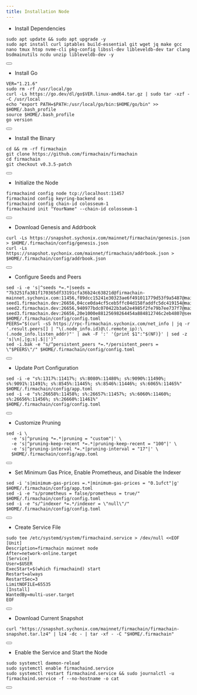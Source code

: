 ```yaml
---
title: Installation Node
---
```


- Install Dependencies

<div class="code-block-wrapper">
  <pre><code>sudo apt update && sudo apt upgrade -y
sudo apt install curl iptables build-essential git wget jq make gcc nano tmux htop nvme-cli pkg-config libssl-dev libleveldb-dev tar clang bsdmainutils ncdu unzip libleveldb-dev -y</code></pre>
  <button class="copy-btn"><i class="fas fa-copy"></i></button>
</div>

- Install Go

<div class="code-block-wrapper">
  <pre><code>VER="1.21.6"
sudo rm -rf /usr/local/go
curl -Ls https://go.dev/dl/go$VER.linux-amd64.tar.gz | sudo tar -xzf - -C /usr/local
echo "export PATH=$PATH:/usr/local/go/bin:$HOME/go/bin" >> $HOME/.bash_profile
source $HOME/.bash_profile
go version</code></pre>
  <button class="copy-btn"><i class="fas fa-copy"></i></button>
</div>

- Install the Binary

<div class="code-block-wrapper">
  <pre><code>cd && rm -rf firmachain
git clone https://github.com/firmachain/firmachain
cd firmachain
git checkout v0.3.5-patch</code></pre>
  <button class="copy-btn"><i class="fas fa-copy"></i></button>
</div>

- Initialize the Node

<div class="code-block-wrapper">
  <pre><code>firmachaind config node tcp://localhost:11457
firmachaind config keyring-backend os
firmachaind config chain-id colosseum-1
firmachaind init "YourName" --chain-id colosseum-1</code></pre>
  <button class="copy-btn"><i class="fas fa-copy"></i></button>
</div>

- Download Genesis and Addrbook

<div class="code-block-wrapper">
  <pre><code>curl -Ls https://snapshot.sychonix.com/mainnet/firmachain/genesis.json > $HOME/.firmachain/config/genesis.json
curl -Ls https://snapshot.sychonix.com/mainnet/firmachain/addrbook.json > $HOME/.firmachain/config/addrbook.json</code></pre>
  <button class="copy-btn"><i class="fas fa-copy"></i></button>
</div>

- Configure Seeds and Peers

<div class="code-block-wrapper">
  <pre><code>sed -i -e 's|^seeds *=.*|seeds = "7b3251fa381f170365df33191cfa36b24c63821d@firmachain-mainnet.sychonix.com:11456,f89dcc15241e30323ae6f491011779d53f9a5487@mainnet-seed1.firmachain.dev:26656,04cce0da4cf5ceb5ffc04d158faddfc5dc419154@mainnet-seed2.firmachain.dev:26656,940977bdc070422b3a62e4985f2fe79b7ee737f7@mainnet-seed3.firmachain.dev:26656,20e1000e88125698264454a884812746c2eb4807@seeds.lavenderfive.com:16456,8542cd7e6bf9d260fef543bc49e59be5a3fa9074@seed.publicnode.com:26656,b85358e035343a3b15e77e1102857dcdaf70053b@seeds.bluestake.net:24156,931a7c680d28c84a8a53e4017a6eae0788ee7cf2@firmachain.ramuchi.tech:57656,35b9e0a0818d2c5e9ef187984872c0ad2dbd447c@firma.peer.stavr.tech:1036,637077d431f618181597706810a65c826524fd74@firmachain.rpc.nodeshub.online:16456"|' $HOME/.firmachain/config/config.toml
PEERS="$(curl -sS https://rpc-firmachain.sychonix.com/net_info | jq -r '.result.peers[] | "\(.node_info.id)@\(.remote_ip):\(.node_info.listen_addr)"' | awk -F ':' '{print $1":"$(NF)}' | sed -z 's|\n|,|g;s|.$||')"
sed -i.bak -e "s/^persistent_peers *=.*/persistent_peers = \"$PEERS\"/" $HOME/.firmachain/config/config.toml</code></pre>
  <button class="copy-btn"><i class="fas fa-copy"></i></button>
</div>

- Update Port Configuration

<div class="code-block-wrapper">
  <pre><code>sed -i -e "s%:1317%:11417%; s%:8080%:11480%; s%:9090%:11490%; s%:9091%:11491%; s%:8545%:11445%; s%:8546%:11446%; s%:6065%:11465%" $HOME/.firmachain/config/app.toml
sed -i -e "s%:26658%:11458%; s%:26657%:11457%; s%:6060%:11460%; s%:26656%:11456%; s%:26660%:11461%" $HOME/.firmachain/config/config.toml</code></pre>
  <button class="copy-btn"><i class="fas fa-copy"></i></button>
</div>

- Customize Pruning

<div class="code-block-wrapper">
  <pre><code>sed -i \
  -e 's|^pruning *=.*|pruning = "custom"|' \
  -e 's|^pruning-keep-recent *=.*|pruning-keep-recent = "100"|' \
  -e 's|^pruning-interval *=.*|pruning-interval = "17"|' \
  $HOME/.firmachain/config/app.toml</code></pre>
  <button class="copy-btn"><i class="fas fa-copy"></i></button>
</div>

- Set Minimum Gas Price, Enable Prometheus, and Disable the Indexer

<div class="code-block-wrapper">
  <pre><code>sed -i 's|minimum-gas-prices =.*|minimum-gas-prices = "0.1ufct"|g' $HOME/.firmachain/config/app.toml
sed -i -e "s/prometheus = false/prometheus = true/" $HOME/.firmachain/config/config.toml
sed -i -e "s/^indexer *=.*/indexer = \"null\"/" $HOME/.firmachain/config/config.toml</code></pre>
  <button class="copy-btn"><i class="fas fa-copy"></i></button>
</div>

- Create Service File

<div class="code-block-wrapper">
  <pre><code>sudo tee /etc/systemd/system/firmachaind.service &gt; /dev/null &lt;&lt;EOF
[Unit]
Description=firmachain mainnet node
After=network-online.target
[Service]
User=$USER
ExecStart=$(which firmachaind) start
Restart=always
RestartSec=3
LimitNOFILE=65535
[Install]
WantedBy=multi-user.target
EOF</code></pre>
  <button class="copy-btn"><i class="fas fa-copy"></i></button>
</div>

- Download Current Snapshot

<div class="code-block-wrapper">
  <pre><code>curl "https://snapshot.sychonix.com/mainnet/firmachain/firmachain-snapshot.tar.lz4" | lz4 -dc - | tar -xf - -C "$HOME/.firmachain"</code></pre>
  <button class="copy-btn"><i class="fas fa-copy"></i></button>
</div>

- Enable the Service and Start the Node

<div class="code-block-wrapper">
  <pre><code>sudo systemctl daemon-reload
sudo systemctl enable firmachaind.service
sudo systemctl restart firmachaind.service && sudo journalctl -u firmachaind.service -f --no-hostname -o cat</code></pre>
  <button class="copy-btn"><i class="fas fa-copy"></i></button>
</div>
